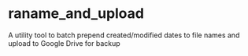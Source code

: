 # raname_and_upload
A utility tool to batch prepend created/modified dates to file names and upload to Google Drive for backup
